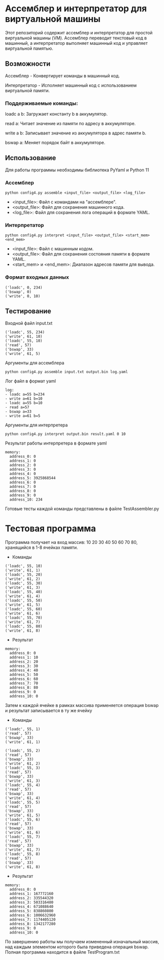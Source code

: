 # Ассемблер и интерпретатор для виртуальной машины
 
Этот репозиторий содержит ассемблер и интерпретатор для простой виртуальной машины (VM). Ассемблер переводит текстовый код в машинный, а интерпретатор выполняет машинный код и управляет виртуальной памятью.

## Возможности
Ассемблер - Конвертирует команды в машинный код.

Интерпретатор - Исполняет машинный код с использованием виртуальной памяти.

### Поддерживаемые команды: 
loadc a b: Загружает константу b в аккумулятор.

read a: Читает значение из памяти по адресу в аккумуляторе.

write a b: Записывает значение из аккумулятора в адрес памяти b.

bswap a: Меняет порядок байт в аккумуляторе.

## Использование

Для работы программы необходимы библиотека PyYaml и Python 11

### Ассемблер
```
python config4.py assemble <input_file> <output_file> <log_file>
```
* <input_file>: Файл с командами на "ассемблере".
* <output_file>: Файл для сохранения машинного кода.
* <log_file>: Файл для сохранения лога операций в формате YAML.
### Интерпретатор
```
python config4.py interpret <input_file> <output_file> <start_mem> <end_mem>
```
* <input_file>: Файл с машинным кодом.
* <output_file>: Файл для сохранения состояния памяти в формате YAML.
* <start_mem> и <end_mem>: Диапазон адресов памяти для вывода.

### Формат входных данных
```
('loadc', 0, 234)
('bswap', 0)
('write', 0, 10)
```

## Тестирование

Входной файл input.txt
```
('loadc', 55, 234)
('write', 61, 10)
('loadc', 55, 10)
('read', 57)
('bswap', 33)
('write', 61, 5)
```
Аргументы для ассемблера
```
python config4.py assemble input.txt output.bin log.yaml
```
Лог файл в формат yaml
```
log:
- loadc a=55 b=234
- write a=61 b=10
- loadc a=55 b=10
- read a=57
- bswap a=33
- write a=61 b=5
```

Аргументы для интерпретера
```
python config4.py interpret output.bin result.yaml 0 10
```

Результат работы интерпретера в формате yaml
```
memory:
  address_0: 0
  address_1: 0
  address_2: 0
  address_3: 0
  address_4: 0
  address_5: 3925868544
  address_6: 0
  address_7: 0
  address_8: 0
  address_9: 0
  address_10: 234
```
Готовые тесты каждой команды представлены в файле TestAssembler.py

# Тестовая программа

Программа получает на вход массив: 10 20 30 40 50 60 70 80, хранящийся в 1-8 ячейках памяти.
* Команды
```
('loadc', 55, 10)
('write', 61, 1)
('loadc', 55, 20)
('write', 61, 2)
('loadc', 55, 30)
('write', 61, 3)
('loadc', 55, 40)
('write', 61, 4)
('loadc', 55, 50)
('write', 61, 5)
('loadc', 55, 60)
('write', 61, 6)
('loadc', 55, 70)
('write', 61, 7)
('loadc', 55, 80)
('write', 61, 8)
```
* Результат
```
memory:
  address_0: 0
  address_1: 10
  address_2: 20
  address_3: 30
  address_4: 40
  address_5: 50
  address_6: 60
  address_7: 70
  address_8: 80
  address_9: 0
  address_10: 0
```
Затем к каждой ячейке в рамках массива применяется операция bswap и результат записывается в ту же ячейку

* Команды
```
('loadc', 55, 1)
('read', 57)
('bswap', 33)
('write', 61, 1)

('loadc', 55, 2)
('read', 57)
('bswap', 33)
('write', 61, 2)
('loadc', 55, 3)
('read', 57)
('bswap', 33)
('write', 61, 3)
('loadc', 55, 4)
('read', 57)
('bswap', 33)
('write', 61, 4)
('loadc', 55, 5)
('read', 57)
('bswap', 33)
('write', 61, 5)
('loadc', 55, 6)
('read', 57)
('bswap', 33)
('write', 61, 6)
('loadc', 55, 7)
('read', 57)
('bswap', 33)
('write', 61, 7)
('loadc', 55, 8)
('read', 57)
('bswap', 33)
('write', 61, 8)
```
* Результат
```
memory:
  address_0: 0
  address_1: 167772160
  address_2: 335544320
  address_3: 503316480
  address_4: 671088640
  address_5: 838860800
  address_6: 1006632960
  address_7: 1174405120
  address_8: 1342177280
  address_9: 0
  address_10: 0
```

По завершению работы мы получаем измененный изначальный массив, над каждым элементом которого была приведена операция bswap. Полная программа находится в файле TestProgram.txt
